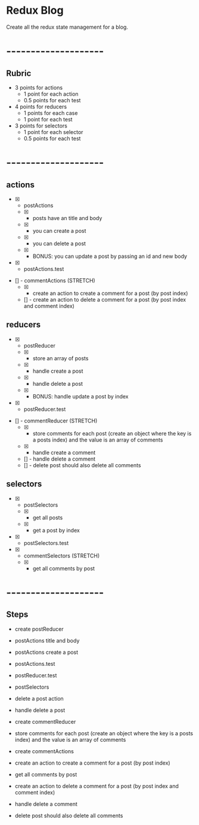 # Redux Blog

Create all the redux state management for a blog.

# --------------------

## Rubric
* 3 points for actions
  * 1 point for each action
  * 0.5 points for each test
* 4 points for reducers
  * 1 points for each case
  * 1 point for each test
* 3 points for selectors
  * 1 point for each selector
  * 0.5 points for each test

# --------------------

## actions
- [X] - postActions
  * [X] - posts have an title and body
  * [X] - you can create a post
  * [X] - you can delete a post
  * [X] - BONUS: you can update a post by passing an id and new body
- [X] - postActions.test
- [] - commentActions (STRETCH)
  * [X] - create an action to create a comment for a post (by post index)
  * [] - create an action to delete a comment for a post (by post index and comment index)

## reducers
- [X] - postReducer
  * [X] - store an array of posts
  * [X] - handle create a post
  * [X] - handle delete a post
  * [X] - BONUS: handle update a post by index
- [X] - postReducer.test
- [] - commentReducer (STRETCH)
  * [X] - store comments for each post (create an object where the key is a posts index) and the value is an array of comments
  * [X] - handle create a comment
  * [] - handle delete a comment
  * [] - delete post should also delete all comments

## selectors
- [X] - postSelectors
  * [X] - get all posts
  * [X] - get a post by index
- [X] - postSelectors.test
- [X] - commentSelectors (STRETCH)
  * [X] - get all comments by post

# --------------------

## Steps
- create postReducer
- postActions title and body
- postActions create a post
- postActions.test
- postReducer.test
- postSelectors
- delete a post action
- handle delete a post
- create commentReducer
- store comments for each post (create an object where the key is a posts index) and the value is an array of comments
- create commentActions
- create an action to create a comment for a post (by post index)
- get all comments by post

- create an action to delete a comment for a post (by post index and comment index)
- handle delete a comment
- delete post should also delete all comments